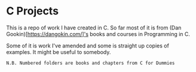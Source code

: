 # C Projects

This is a repo of work I have created in C. So far most of it is from (Dan Gookin)[https://dangokin.com/]'s books and courses in Programming in C.

Some of it is work I've amended and some is straight up copies of examples. It might be useful to somebody.

`N.B. Numbered folders are books and chapters from C for Dummies`
